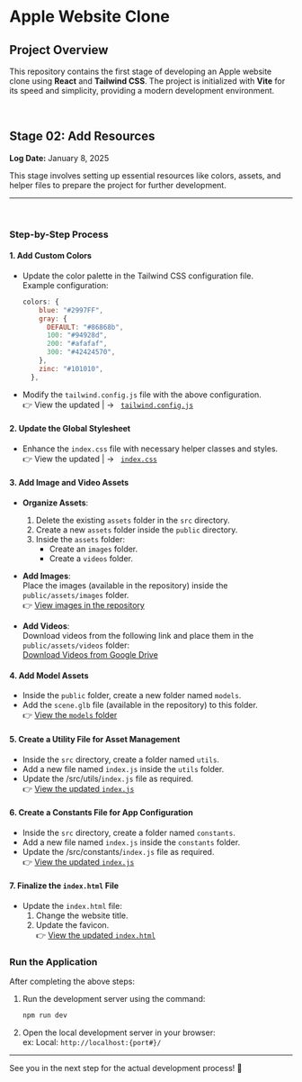 # Apple Website Clone

## Project Overview

This repository contains the first stage of developing an Apple website clone using **React** and **Tailwind CSS**. The project is initialized with **Vite** for its speed and simplicity, providing a modern development environment.


<br>

## Stage 02: Add Resources  
**Log Date:** January 8, 2025  

This stage involves setting up essential resources like colors, assets, and helper files to prepare the project for further development.

<hr>
<br>

### Step-by-Step Process

#### 1. Add Custom Colors
- Update the color palette in the Tailwind CSS configuration file.  
  Example configuration:  
  ```js
  colors: {
      blue: "#2997FF",
      gray: {
        DEFAULT: "#86868b",
        100: "#94928d",
        200: "#afafaf",
        300: "#42424570",
      },
      zinc: "#101010",
    },
    ```
- Modify the `tailwind.config.js` file with the above configuration.  <br>
👉 View the updated | ->
   &nbsp; [ <code>tailwind.config.js</code>](./tailwind.config.js)


#### 2. Update the Global Stylesheet

- Enhance the `index.css` file with necessary helper classes and styles.  <br>
  👉 View the updated | ->
   &nbsp; [`index.css`](./src/index.css)


#### 3. Add Image and Video Assets  
- **Organize Assets**:  
  1. Delete the existing `assets` folder in the `src` directory.  
  2. Create a new `assets` folder inside the `public` directory.  
  3. Inside the `assets` folder:  
     - Create an `images` folder.  
     - Create a `videos` folder.

- **Add Images**:  
  Place the images (available in the repository) inside the `public/assets/images` folder.  
  👉 [View images in the repository](./public/assets/images/)

- **Add Videos**:  
  Download videos from the following link and place them in the `public/assets/videos` folder:  
  [Download Videos from Google Drive](https://drive.google.com/drive/folders/193simR5ud2I4ChhXN8cT-ZMAibI7DMQR?usp=sharing)


#### 4. Add Model Assets  
- Inside the `public` folder, create a new folder named `models`.  
- Add the `scene.glb` file (available in the repository) to this folder.  
  👉 [View the `models` folder](./public/models/)



#### 5. Create a Utility File for Asset Management  
- Inside the `src` directory, create a folder named `utils`.  
- Add a new file named `index.js` inside the `utils` folder.  
- Update the /src/utils/`index.js` file as required.  
  👉 [View the updated `index.js`](./src/utils/index.js)



#### 6. Create a Constants File for App Configuration  
- Inside the `src` directory, create a folder named `constants`.  
- Add a new file named `index.js` inside the `constants` folder.  
- Update the /src/constants/`index.js` file as required.  
  👉 [View the updated `index.js`](./src/constants/index.js)



#### 7. Finalize the `index.html` File  
- Update the `index.html` file:  
  1. Change the website title.  
  2. Update the favicon.  
  👉 [View the updated `index.html`](./index.html)


### Run the Application  
After completing the above steps:  
1. Run the development server using the command:  
   ```bash
   npm run dev
    ```
2. Open the local development server in your browser:<br>
    ex: Local: ```http://localhost:{port#}/```


<hr>
See you in the next step for the actual development process! 🚀




